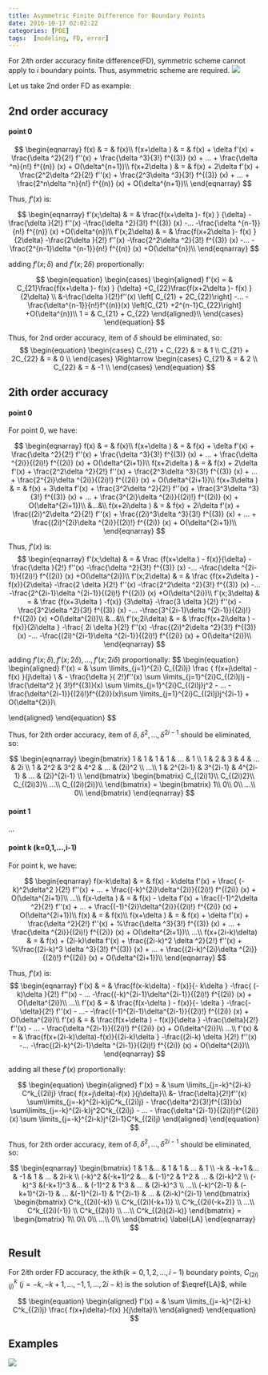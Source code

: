 ```yaml
---
title: Asymmetric Finite Difference for Boundary Points
date: 2016-10-17 02:02:22
categories: [PDE]
tags:  [modeling, FD, error]
---
```


For $2i$th order accuracy finite difference(FD), symmetric scheme cannot apply to $i$ boundary points. Thus, asymmetric scheme are required.
![](/finite-difference-asymmetric/img.jpg)


<!-- more -->
<!-- toc -->


Let us take 2nd order FD as example:
## 2nd order accuracy
#### point 0

$$
\begin{eqnarray}
    f(x) & = & f(x)\\
    f(x+\delta ) & = & f(x) +  \delta  f'(x) +
                            \frac{\delta ^2}{2!}  f''(x)  +
                            \frac{\delta ^3}{3!}  f^{(3)} (x)  +
                            ... +
                            \frac{\delta ^n}{n!}  f^{(n)} (x)  +
                            O(\delta^{n+1})\\
    f(x+2\delta ) & = & f(x) +  2\delta  f'(x) +
                            \frac{2^2\delta ^2}{2!}  f''(x)  +
                            \frac{2^3\delta ^3}{3!}  f^{(3)} (x)  +
                            ... +
                            \frac{2^n\delta ^n}{n!}  f^{(n)} (x)  +
                            O(\delta^{n+1})\\
\end{eqnarray}
$$

Thus, $f'(x)$ is:

$$
\begin{eqnarray}
    f'(x;\delta) & = & \frac{f(x+\delta )- f(x) } {\delta}
                -\frac{\delta   }{2!}  f''(x)
                -\frac{\delta ^2}{3!}  f^{(3)} (x)
                -...
                -\frac{\delta ^{n-1}}{n!}  f^{(n)} (x)
                +O(\delta^{n})\\
    f'(x;2\delta) & = & \frac{f(x+2\delta )- f(x) } {2\delta}
                -\frac{2\delta   }{2!}  f''(x)
                -\frac{2^2\delta ^2}{3!}  f^{(3)} (x)
                -...
                -\frac{2^{n-1}\delta ^{n-1}}{n!}  f^{(n)} (x)
                +O(\delta^{n})\\
\end{eqnarray}
$$

adding $f'(x;\delta)$ and $f'(x;2\delta)$ proportionally:

$$
\begin{equation}
    \begin{cases}
    \begin{aligned}
        f'(x) = &    C_{21}\frac{f(x+\delta )- f(x) } {\delta}
                    +C_{22}\frac{f(x+2\delta )- f(x) } {2\delta} \\
                &-\frac{\delta  }{2!}f''(x) \left[ C_{21} + 2C_{22}\right]
                 -...
                 -\frac{\delta^{n-1}}{n!}f^{(n)}(x) \left[C_{21} +2^{n-1}C_{22}\right]
                 +O(\delta^{n})\\
        1 = & C_{21} + C_{22}
        \end{aligned}\\
    \end{cases}
\end{equation}
$$

Thus, for 2nd order accuracy, item of $\delta$ should be eliminated, so:
$$
\begin{equation}
\begin{cases}
    C_{21} + C_{22}  & = & 1 \\
    C_{21} + 2C_{22} & = & 0 \\
\end{cases}
\Rightarrow
\begin{cases}
    C_{21} & = & 2 \\
    C_{22} & = & -1 \\
\end{cases}
\end{equation}
$$

## 2ith order accuracy

#### point 0
For point 0, we have:

$$
\begin{eqnarray}
    f(x) & = & f(x)\\
    f(x+\delta ) & = & f(x) +  \delta  f'(x) +
                            \frac{\delta ^2}{2!}  f''(x)  +
                            \frac{\delta ^3}{3!}  f^{(3)} (x)  +
                            ... +
                            \frac{\delta ^{2i}}{(2i)!}  f^{(2i)} (x)  +
                            O(\delta^{2i+1})\\
    f(x+2\delta ) & = & f(x) +  2\delta  f'(x) +
                            \frac{2^2\delta ^2}{2!}  f''(x)  +
                            \frac{2^3\delta ^3}{3!}  f^{(3)} (x)  +
                            ... +
                            \frac{2^{2i}\delta ^{2i}}{(2i)!}  f^{(2i)} (x)  +
                            O(\delta^{2i+1})\\
    f(x+3\delta ) & = & f(x) +  3\delta  f'(x) +
                            \frac{3^2\delta ^2}{2!}  f''(x)  +
                            \frac{3^3\delta ^3}{3!}  f^{(3)} (x)  +
                            ... +
                            \frac{3^{2i}\delta ^{2i}}{(2i)!}  f^{(2i)} (x)  +
                            O(\delta^{2i+1})\\
    &...&\\
    f(x+2i\delta ) & = & f(x) +  2i\delta  f'(x) +
                            \frac{(2i)^2\delta ^2}{2!}  f''(x)  +
                            \frac{(2i)^3\delta ^3}{3!}  f^{(3)} (x)  +
                            ... +
                            \frac{(2i)^{2i}\delta ^{2i}}{(2i)!}  f^{(2i)} (x)  +
                            O(\delta^{2i+1})\\
\end{eqnarray}
$$

Thus, $f'(x)$ is:
$$
\begin{eqnarray}
    f'(x;\delta) & = & \frac {f(x+\delta ) - f(x)}{\delta}
                            -\frac{\delta   }{2!}  f''(x)
                            -\frac{\delta ^2}{3!}  f^{(3)} (x)
                            -...
                            -\frac{\delta ^{2i-1}}{(2i)!}  f^{(2i)} (x)
                            +O(\delta^{2i})\\
    f'(x;2\delta) & = & \frac {f(x+2\delta ) - f(x)}{2\delta}
                            -\frac{2  \delta  }{2!}  f''(x)
                            -\frac{2^2\delta ^2}{3!}  f^{(3)} (x)
                            -...
                            -\frac{2^{2i-1}\delta ^{2i-1}}{(2i)!}  f^{(2i)} (x)
                            +O(\delta^{2i})\\
    f'(x;3\delta) & = & \frac {f(x+3\delta ) -f(x)} {3\delta}
                            -\frac{3  \delta   }{2!}  f''(x)
                            -\frac{3^2\delta ^2}{3!}  f^{(3)} (x)
                            -...
                            -\frac{3^{2i-1}\delta ^{2i-1}}{(2i)!}  f^{(2i)} (x)
                            +O(\delta^{2i})\\
    &...&\\
    f'(x;2i\delta) & = & \frac{f(x+2i\delta ) - f(x)}{2i\delta  }
                            -\frac{ 2i \delta     }{2!}  f''(x)
                            -\frac{(2i)^2\delta ^2}{3!}  f^{(3)} (x)
                            -...
                            -\frac{(2i)^{2i-1}\delta ^{2i-1}}{(2i)!}  f^{(2i)} (x)
                            + O(\delta^{2i})\\
\end{eqnarray}
$$


adding $f'(x;\delta), f'(x;2\delta),...,f'(x;2i\delta)$ proportionally:
$$
\begin{equation}
\begin{aligned}
    f'(x) = & \sum \limits_{j=1}^{2i} C_{(2i)j} \frac { f(x+j\delta) -f(x) }{j\delta} \\
            & -  \frac{\delta       }{ 2!}f''(x) \sum \limits_{j=1}^{2i}C_{(2i)j}j
              -  \frac{\delta^2     }{ 3!}f^{(3)}(x) \sum \limits_{j=1}^{2i}C_{(2i)j}j^2
              - ...
              -  \frac{\delta^{2i-1}}{(2i)!}f^{(2i)}(x)\sum \limits_{j=1}^{2i}C_{(2i)j}j^{2i-1}
              + O(\delta^{2i})\\

\end{aligned}
\end{equation}
$$

Thus, for 2ith order accuracy, item of $\delta,\delta^2,...,\delta^{2i-1}$ should be eliminated, so:

$$
% \begin{eqnarray}
% \begin{cases}
%     \sum \limits_{j=1}^{2i} C_{(2i)j}    = 1 \\
%     \sum \limits_{j=1}^{2i} C_{(2i)j}j   = 0 \\
%     \sum \limits_{j=1}^{2i} C_{(2i)j}j^2 = 0 \\
%     ...\\
%     \sum \limits_{j=1}^{2i} C_{(2i)j}j^{2i-1} = 0 \\
% \end{cases}
% \end{eqnarray}
$$
<!-- or in matrix form: -->

$$
\begin{eqnarray}
    \begin{bmatrix}
        1 & 1        & 1        & 1        & ... & 1           \\
        1 & 2        & 3        & 4        & ... & 2i          \\
        1 & 2^2      & 3^2      & 4^2      & ... & (2i)^2      \\
        ...\\
        1 & 2^{2i-1} & 3^{2i-1} & 4^{2i-1} & ... & (2i)^{2i-1} \\
    \end{bmatrix}
    \begin{bmatrix}
        C_{(2i)1}\\
        C_{(2i)2}\\
        C_{(2i)3}\\
        ...\\
        C_{(2i)(2i)}\\
    \end{bmatrix}
    =
    \begin{bmatrix}
    1\\
    0\\
    0\\
    ...\\
    0\\
    \end{bmatrix}
\end{eqnarray}
$$

$$
%\begin{eqnarray}
%    \begin{bmatrix}
%        1 & 1        & 1        & 1        & ... & 1           \\
%        1 & 2        & 3        & 4        & ... & N          \\
%        1 & 2^2      & 3^2      & 4^2      & ... & N^2      \\
%        ...\\
%        1 & 2^{N-1} & 3^{N-1} & 4^{N-1} & ... & N^{N-1} \\
%    \end{bmatrix}
%    \begin{bmatrix}
%        C_{N1}\\
%        C_{N2}\\
%        C_{N3}\\
%        ...\\
%        C_{NN}\\
%    \end{bmatrix}
%    =
%    \begin{bmatrix}
%    1\\
%    0\\
%    0\\
%    ...\\
%    0\\
%    \end{bmatrix}
%\end{eqnarray}
$$

#### point 1
...
#### point k (k=0,1,...,i-1)
For point k, we have:

$$
\begin{eqnarray}
    f(x-k\delta) & = & f(x) - k\delta f'(x) +
                        \frac{ (-k)^2\delta^2 }{2!} f''(x) +
                        ... +
                        \frac{(-k)^{2i}\delta^{2i}}{(2i)!}  f^{(2i)} (x)  +
                        O(\delta^{2i+1})\\
    ...\\
    f(x-\delta ) & = & f(x) -  \delta  f'(x) +
                        \frac{(-1)^2\delta ^2}{2!}  f''(x)  +
                        ... +
                        \frac{(-1)^{2i}\delta^{2i}}{(2i)!}  f^{(2i)} (x)  +
                        O(\delta^{2i+1})\\
    f(x) & = & f(x)\\
    f(x+\delta ) & = & f(x) +  \delta  f'(x) +
                            \frac{\delta ^2}{2!}  f''(x)  +
                            %\frac{\delta ^3}{3!}  f^{(3)} (x)  +
                            ... +
                            \frac{\delta ^{2i}}{(2i)!}  f^{(2i)} (x)  +
                            O(\delta^{2i+1})\\
    ...\\
    f(x+(2i-k)\delta) & = & f(x) +  (2i-k)\delta  f'(x) +
                            \frac{(2i-k)^2 \delta ^2}{2!}  f''(x)  +
                            %\frac{(2i-k)^3 \delta ^3}{3!}  f^{(3)} (x)  +
                            ... +
                            \frac{(2i-k)^{2i}\delta ^{2i}}{(2i)!}  f^{(2i)} (x)  +
                            O(\delta^{2i+1})\\
\end{eqnarray}
$$

Thus, $f'(x)$ is:
$$
\begin{eqnarray}
    f'(x) & = & \frac{f(x-k\delta) - f(x)}{- k\delta }
                        -\frac{ (-k)\delta }{2!} f''(x) -
                        ...
                        -\frac{(-k)^{2i-1}\delta^{2i-1}}{(2i)!}  f^{(2i)} (x)  +
                        O(\delta^{2i})\\
    ...\\
    f'(x) & = & \frac{f(x-\delta ) - f(x)}{-  \delta  }
                        -\frac{-\delta}{2!}  f''(x)  -
                        ...-
                        -\frac{(-1)^{2i-1}\delta^{2i-1}}{(2i)!}  f^{(2i)} (x)  +
                        O(\delta^{2i})\\
    f'(x) & = & \frac{f(x+\delta ) - f(x)}{\delta  }
                            -\frac{\delta}{2!}  f''(x)
                            - ...
                            - \frac{\delta ^{2i-1}}{(2i)!}  f^{(2i)} (x)  +
                            O(\delta^{2i})\\
    ...\\
    f'(x) & = & \frac{f(x+(2i-k)\delta)-f(x)}{(2i-k)\delta  }
                            -\frac{(2i-k) \delta }{2!}  f''(x)
                            -...
                            -\frac{(2i-k)^{2i-1}\delta ^{2i-1}}{(2i)!}  f^{(2i)} (x)  +
                            O(\delta^{2i})\\
\end{eqnarray}
$$

adding all these $f'(x)$ proportionally:

$$
\begin{equation}
    \begin{aligned}
        f'(x) = & \sum \limits_{j=-k}^{2i-k} C^k_{(2i)j} \frac{ f(x+j\delta)-f(x) }{j\delta}\\
                &-   \frac{\delta}{2!}f''(x) \sum\limits_{j=-k}^{2i-k}jC^k_{(2i)j}
                 -   \frac{\delta^2}{3!}f^{(3)}(x) \sum\limits_{j=-k}^{2i-k}j^2C^k_{(2i)j}
                 -   ...
                 -   \frac{\delta^{2i-1}}{(2i)!}f^{(2i)}(x) \sum \limits_{j=-k}^{2i-k}j^{2i-1}C^k_{(2i)j}
    \end{aligned}
\end{equation}
$$

Thus, for 2ith order accuracy, item of $\delta,\delta^2,...,\delta^{2i-1}$ should be eliminated, so:

$$
\begin{eqnarray}
    \begin{bmatrix}
        1      & 1       &... &   1    &  1  & ... & 1                \\
        -k     & -k+1    &... &  -1    &  1  & ... & 2i-k             \\
        (-k)^2 &(-k+1)^2 &... & (-1)^2 & 1^2 & ... & (2i-k)^2         \\
        (-k)^3 &(-k+1)^3 &... & (-1)^2 & 1^3 & ... & (2i-k)^3         \\
        ...\\
        (-k)^{2i-1} & (-k+1)^{2i-1} & ... &(-1)^{2i-1} & 1^{2i-1} & ... & (2i-k)^{2i-1}
    \end{bmatrix}
    \begin{bmatrix}
    C^k_{(2i)(-k)}   \\
    C^k_{(2i)(-k+1)} \\
    C^k_{(2i)(-k+2)} \\
    ...\\
    C^k_{(2i)(-1)}   \\
    C^k_{(2i)1}      \\
    ...\\
    C^k_{(2i)(2i-k)}
    \end{bmatrix}
    =
    \begin{bmatrix}
    1\\
    0\\
    0\\
    ...\\
    0\\
    \end{bmatrix}
    \label{LA}
\end{eqnarray}
$$

## Result
For $2i$th order FD accuracy, the $k$th$(k=0,1,2,...,i-1)$ boundary points, $C^k_{(2i)(j)}$ $(j=-k,-k+1,...,-1,1,...,2i-k)$ is the solution of $\eqref{LA}$, while

$$
\begin{equation}
    \begin{aligned}
        f'(x) = & \sum \limits_{j=-k}^{2i-k} C^k_{(2i)j} \frac{ f(x+j\delta)-f(x) }{j\delta}\\
    \end{aligned}
\end{equation}
$$

## Examples
![](/finite-difference-asymmetric/fd1_asym.png)

